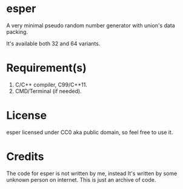 # esper
A very minimal pseudo random number generator with union's data packing. <br>

It's available both 32 and 64 variants. <br>

# Requirement(s)
1. C/C++ compiler, C99/C++11. <br>
2. CMD/Terminal (if needed). <br>

# License
esper licensed under CC0 aka public domain, so feel free to use it. <br>

# Credits
The code for esper is not written by me, instead It's written by some unknown person on internet. This is just an archive of code.
